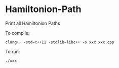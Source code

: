 # Hamiltonion-Path
Print all Hamiltonion Paths

To compile: 

```
clang++ -std=c++11 -stdlib=libc++ -o xxx xxx.cpp
```

To run:

```
./xxx
```